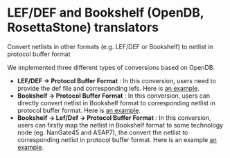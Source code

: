 # LEF/DEF and Bookshelf (OpenDB, RosettaStone) translators

Convert netlists in other formats (e.g. LEF/DEF or Bookshelf) to netlist in protocol buffer format

We implemented three different types of conversions based on OpenDB.

* **LEF/DEF -> Protocol Buffer Format** :  In this conversion, users need to provide the def file and corresponding lefs.  Here is [an example](https://github.com/TILOS-AI-Institute/MacroPlacement/blob/main/CodeElements/FormatTranslators/test/LefDef2ProtocolBufferFormat/test2.py).
*  **Bookshelf -> Protocol Buffer Format** :  In this conversion, users can directly convert netlist in Bookshelf format to corresponding netlist in protocol buffer format.  Here is [an example](https://github.com/TILOS-AI-Institute/MacroPlacement/blob/main/CodeElements/FormatTranslators/test/Bookshelf2ProtocolBufferFormat/test1.py).
*  **Bookshelf -> Lef/Def -> Protocol Buffer Format** : In this conversion, users can firstly map the netlist in Bookshelf format to some technology node (eg. NanGate45 and ASAP7), the convert the netlist to corresponding netlist in protocol buffer format. Here is an example [an example](https://github.com/TILOS-AI-Institute/MacroPlacement/blob/main/CodeElements/FormatTranslators/test/Bookshelf2ProtocolBufferFormat/test3.py).









